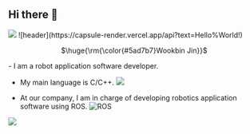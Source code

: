 ## Hi there 👋

<img src="https://capsule-render.vercel.app/api?type=waving&color=BDBDC8&height=150&section=header" />
![header](https://capsule-render.vercel.app/api?text=Hello%World!)

<div align=center> 
<p>$\huge{\rm{\color{#5ad7b7}Wookbin  Jin}}$</p>
</div>
- I am a robot application software developer. 

- My main language is C/C++. <img src="https://img.shields.io/badge/c++-%2300599C.svg?style=for-the-badge&logo=c%2B%2B&logoColor=white"/>

- At our company, I am in charge of developing robotics application software using ROS. ![ROS](https://img.shields.io/badge/ROS-ROS2-gray?logo=ros&logoColor=white)
  
<img src="https://capsule-render.vercel.app/api?type=waving&color=BDBDC8&height=150&section=footer" />


